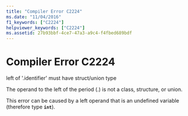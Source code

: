 ```yaml
---
title: "Compiler Error C2224"
ms.date: "11/04/2016"
f1_keywords: ["C2224"]
helpviewer_keywords: ["C2224"]
ms.assetid: 27b93bbf-4ce7-47a3-a9c4-f4fbed689bdf
---
```

# Compiler Error C2224

left of '.identifier' must have struct/union type

The operand to the left of the period (.) is not a class, structure, or union.

This error can be caused by a left operand that is an undefined variable (therefore type **`int`**).

